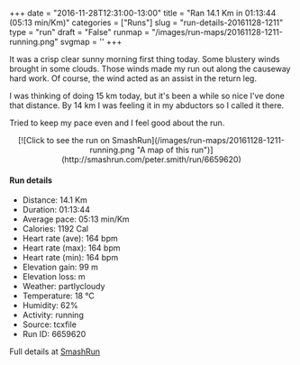 +++
date = "2016-11-28T12:31:00-13:00"
title = "Ran 14.1 Km in 01:13:44 (05:13 min/Km)"
categories = ["Runs"]
slug = "run-details-20161128-1211"
type = "run"
draft = "False"
runmap = "/images/run-maps/20161128-1211-running.png"
svgmap = '<polyline points="100 43, 100 42, 98 42, 96 43, 94 44, 94 45, 94 45, 95 45, 93 44, 85 51, 81 52, 78 53, 70 52, 69 52, 67 51, 57 53, 56 53, 50 52, 47 53, 43 54, 43 55, 41 56, 37 57, 37 57, 36 56, 34 56, 32 57, 31 58, 30 57, 27 57, 19 56, 0 56, 19 56, 27 57, 30 57, 31 58, 32 57, 34 56, 36 56, 37 57, 40 56, 43 55, 43 54, 50 52, 55 52, 56 53, 56 53, 57 53, 67 51, 80 52">'
+++

It was a crisp clear sunny morning first thing today. Some blustery winds brought in some clouds. Those winds made my run out along the causeway hard work. Of course, the wind acted as an assist in the return leg. 

I was thinking of doing 15 km today, but it's been a while so nice I've done that distance. By 14 km I was feeling it in my abductors so I called it there. 

Tried to keep my pace even and I feel good about the run. 

<!--more-->

<center>
[![Click to see the run on SmashRun](/images/run-maps/20161128-1211-running.png "A map of this run")](http://smashrun.com/peter.smith/run/6659620)
</center>

#### Run details

* Distance: 14.1 Km
* Duration: 01:13:44
* Average pace: 05:13 min/Km
* Calories: 1192 Cal
* Heart rate (ave): 164 bpm
* Heart rate (max): 164 bpm
* Heart rate (min): 164 bpm
* Elevation gain: 99 m
* Elevation loss:  m
* Weather: partlycloudy
* Temperature: 18 &deg;C
* Humidity: 62%
* Activity: running
* Source: tcxfile
* Run ID: 6659620

Full details at [SmashRun](http://smashrun.com/peter.smith/run/6659620)